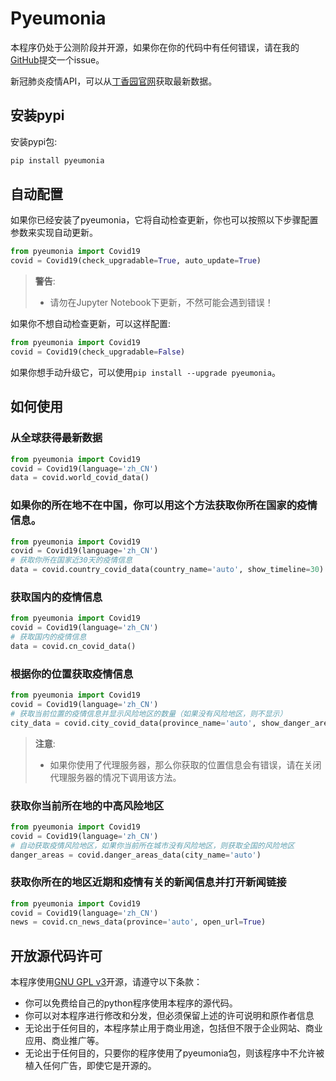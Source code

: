 # Pyeumonia

本程序仍处于公测阶段并开源，如果你在你的代码中有任何错误，请在我的[GitHub](https://github.com/pyeumonia/pyeumonia/issues)提交一个issue。

新冠肺炎疫情API，可以从[丁香园官网](https://ncov.dxy.cn/ncovh5/view/pneumonia)获取最新数据。

## 安装pypi

安装pypi包:

```bash
pip install pyeumonia
```

## 自动配置

如果你已经安装了pyeumonia，它将自动检查更新，你也可以按照以下步骤配置参数来实现自动更新。

```python
from pyeumonia import Covid19
covid = Covid19(check_upgradable=True, auto_update=True)
```

> **警告**:
>- 请勿在Jupyter Notebook下更新，不然可能会遇到错误！

如果你不想自动检查更新，可以这样配置:

```python
from pyeumonia import Covid19
covid = Covid19(check_upgradable=False)
```

如果你想手动升级它，可以使用`pip install --upgrade pyeumonia`。

## 如何使用

### 从全球获得最新数据

```python
from pyeumonia import Covid19
covid = Covid19(language='zh_CN')
data = covid.world_covid_data()
```

### 如果你的所在地不在中国，你可以用这个方法获取你所在国家的疫情信息。
```python
from pyeumonia import Covid19
covid = Covid19(language='zh_CN')
# 获取你所在国家近30天的疫情信息
data = covid.country_covid_data(country_name='auto', show_timeline=30)
```

### 获取国内的疫情信息

```python
from pyeumonia import Covid19
covid = Covid19(language='zh_CN')
# 获取国内的疫情信息
data = covid.cn_covid_data()
```

### 根据你的位置获取疫情信息
```python
from pyeumonia import Covid19
covid = Covid19(language='zh_CN')
# 获取当前位置的疫情信息并显示风险地区的数量（如果没有风险地区，则不显示）
city_data = covid.city_covid_data(province_name='auto', show_danger_areas=True)
```

> **注意**:
>- 如果你使用了代理服务器，那么你获取的位置信息会有错误，请在关闭代理服务器的情况下调用该方法。

### 获取你当前所在地的中高风险地区

```python
from pyeumonia import Covid19
covid = Covid19(language='zh_CN')
# 自动获取疫情风险地区，如果你当前所在城市没有风险地区，则获取全国的风险地区
danger_areas = covid.danger_areas_data(city_name='auto')
```

### 获取你所在的地区近期和疫情有关的新闻信息并打开新闻链接

```python
from pyeumonia import Covid19
covid = Covid19(language='zh_CN')
news = covid.cn_news_data(province='auto', open_url=True)
```

## 开放源代码许可

本程序使用[GNU GPL v3](https://jxself.org/translations/gpl-3.zh.shtml)开源，请遵守以下条款：

- 你可以免费给自己的python程序使用本程序的源代码。
- 你可以对本程序进行修改和分发，但必须保留上述的许可说明和原作者信息
- 无论出于任何目的，本程序禁止用于商业用途，包括但不限于企业网站、商业应用、商业推广等。
- 无论出于任何目的，只要你的程序使用了pyeumonia包，则该程序中不允许被植入任何广告，即使它是开源的。
